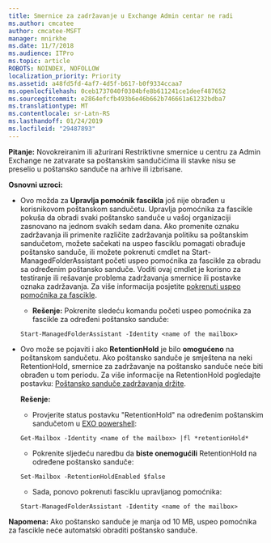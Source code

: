 ```yaml
---
title: Smernice za zadržavanje u Exchange Admin centar ne radi
ms.author: cmcatee
author: cmcatee-MSFT
manager: mnirkhe
ms.date: 11/7/2018
ms.audience: ITPro
ms.topic: article
ROBOTS: NOINDEX, NOFOLLOW
localization_priority: Priority
ms.assetid: a48fd5fd-4af7-4d5f-b617-b0f9334ccaa7
ms.openlocfilehash: 0ceb1737040f0304bfe8b611241ce1deef487652
ms.sourcegitcommit: e2864efcfb493b6e46b662b746661a61232bdba7
ms.translationtype: MT
ms.contentlocale: sr-Latn-RS
ms.lasthandoff: 01/24/2019
ms.locfileid: "29487893"
---
```

 **Pitanje:** Novokreiranim ili ažurirani Restriktivne smernice u centru za Admin Exchange ne zatvarate sa poštanskim sandučićima ili stavke nisu se preselio u poštansko sanduče na arhive ili izbrisane. 
  
 **Osnovni uzroci:**
  
- Ovo možda za **Upravlja pomoćnik fascikla** još nije obrađen u korisnikovom poštanskom sandučetu. Upravlja pomoćnika za fascikle pokuša da obradi svaki poštansko sanduče u vašoj organizaciji zasnovano na jednom svakih sedam dana. Ako promenite oznaku zadržavanja ili primenite različite zadržavanja politiku sa poštanskim sandučetom, možete sačekati na uspeo fasciklu pomagati obrađuje poštansko sanduče, ili možete pokrenuti cmdlet na Start-ManagedFolderAssistant početi uspeo pomoćnika za fascikle za obradu sa određenim poštansko sanduče. Voditi ovaj cmdlet je korisno za testiranje ili rešavanje problema zadržavanja smernice ili postavke oznaka zadržavanja. Za više informacija posjetite [pokrenuti uspeo pomoćnika za fascikle](https://msdn.microsoft.com/en-us/library/gg271153%28v=exchsrvcs.149%29.aspx#managedfolderassist).
    
  - **Rešenje:** Pokrenite sledeću komandu početi uspeo pomoćnika za fascikle za određeni poštansko sanduče: 
    
  ```
  Start-ManagedFolderAssistant -Identity <name of the mailbox>
  ```

- Ovo može se pojaviti i ako **RetentionHold** je bilo **omogućeno** na poštanskom sandučetu. Ako poštansko sanduče je smještena na neki RetentionHold, smernice za zadržavanje na poštansko sanduče neće biti obrađen u tom periodu. Za više informacije na RetentionHold pogledajte postavku: [Poštansko sanduče zadržavanja držite](https://docs.microsoft.com/en-us/exchange/security-and-compliance/messaging-records-management/mailbox-retention-hold).
    
    **Rešenje:**
    
  - Provjerite status postavku "RetentionHold" na određenim poštanskim sandučetom u [EXO powershell](https://docs.microsoft.com/en-us/powershell/exchange/exchange-online/connect-to-exchange-online-powershell/connect-to-exchange-online-powershell?view=exchange-ps):
    
  ```
  Get-Mailbox -Identity <name of the mailbox> |fl *retentionHold*
  ```

  - Pokrenite sljedeću naredbu da **biste onemogućili** RetentionHold na određene poštansko sanduče: 
    
  ```
  Set-Mailbox -RetentionHoldEnabled $false
  ```

  - Sada, ponovo pokrenuti fasciklu upravljanog pomoćnika:
    
  ```
  Start-ManagedFolderAssistant -Identity <name of the mailbox>
  ```

 **Napomena:** Ako poštansko sanduče je manja od 10 MB, uspeo pomoćnika za fascikle neće automatski obraditi poštansko sanduče. 
  

